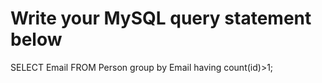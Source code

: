 # Write your MySQL query statement below
SELECT Email FROM Person group by Email having count(id)>1;

